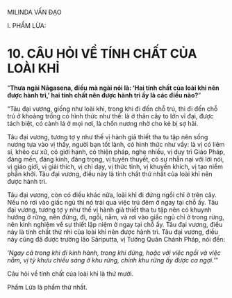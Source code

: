 MILINDA VẤN ĐẠO

I. PHẨM LỪA:

# 10. CÂU HỎI VỀ TÍNH CHẤT CỦA LOÀI KHỈ

“**Thưa ngài Nāgasena, điều mà ngài nói là: ‘Hai tính chất của loài khỉ nên được hành trì,’ hai tính chất nên được hành trì ấy là các điều nào?**”

“Tâu đại vương, giống như loài khỉ, trong khi đi đến chỗ trú, thì đi đến chỗ trú ở khoảng trống có hình thức như thế: là ở thân cây to lớn vĩ đại, được tách biệt, có cành lá ở mọi nơi, là chốn nương nhờ cho kẻ bị sợ hãi.

Tâu đại vương, tương tợ y như thế vị hành giả thiết tha tu tập nên sống nương tựa vào vị thầy, người bạn tốt lành, có hình thức như vầy: là vị có liêm sỉ, khéo cư xử, có giới hạnh, có thiện pháp, nghe nhiều, vị duy trì Giáo Pháp, đáng mến, đáng kính, đáng trọng, vị tuyên thuyết, có sự nhẫn nại với lời nói, vị giáo giới, vị giải thích, vị chỉ dạy, vị thức tỉnh, vị khuyến khích, vị tạo niềm phấn khởi. Tâu đại vương, điều này là tính chất thứ nhất của loài khỉ nên được hành trì.

Tâu đại vương, còn có điều khác nữa, loài khỉ đi đứng ngồi chỉ ở trên cây. Nếu nó rơi vào giấc ngủ thì nó trải qua việc trú đêm ở ngay tại chỗ ấy. Tâu đại vương, tương tợ y như thế vị hành giả thiết tha tu tập nên có khuynh hướng ở rừng, nên đứng, đi, ngồi, nằm, và rơi vào giấc ngủ chỉ ở trong rừng, nên kinh nghiệm về sự thiết lập niệm ở ngay tại chỗ ấy. Tâu đại vương, điều này là tính chất thứ nhì của loài khỉ nên được hành trì. Tâu đại vương, điều này cũng đã được trưởng lão Sāriputta, vị Tướng Quân Chánh Pháp, nói đến:

‘_Ngay cả trong khi đi kinh hành, trong khi đứng, hoặc với việc ngồi và việc nằm, vị tỳ khưu chiếu sáng ở khu rừng, chính khu rừng ấy được ca ngợi._’”

Câu hỏi về tính chất của loài khỉ là thứ mười.

Phẩm Lừa là phẩm thứ nhất.
